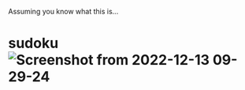 Assuming you know what this is...

# sudoku![Screenshot from 2022-12-13 09-29-24](https://user-images.githubusercontent.com/59517785/207266622-e378ccc0-d8b7-4902-9670-cddf10608137.png)
